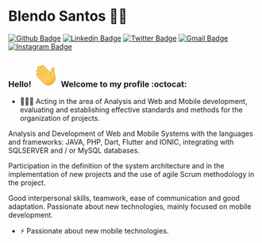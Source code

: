 # Blendo Santos :man_technologist:

[![Github Badge](https://img.shields.io/badge/-Github-000?style=flat-square&logo=Github&logoColor=white&link=https://github.com/lucasgdb)](https://github.com/blendosantos)
[![Linkedin Badge](https://img.shields.io/badge/-LinkedIn-blue?style=flat-square&logo=Linkedin&logoColor=white&link=https://www.linkedin.com/in/rebeccamanzi/)](https://www.linkedin.com/in/blendo-santos-5a0250ba/)
[![Twitter Badge](https://img.shields.io/badge/-Twitter-1ca0f1?style=flat-square&labelColor=1ca0f1&logo=twitter&logoColor=white&link=https://twitter.com/lgdbittencourt)](https://twitter.com/blendojs)
[![Gmail Badge](https://img.shields.io/badge/-Gmail-c14438?style=flat-square&logo=Gmail&logoColor=white&link=mailto:blendo@outlook.com)](mailto:blendo@outlook.com)
[![Instagram Badge](https://img.shields.io/badge/-Instagram-C13584?style=flat-square&labelColor=C13584&logo=instagram&logoColor=white&link=https://www.instagram.com/codepwr/)](https://www.instagram.com/blendojs/)

### Hello! <img style="margin: 0 auto" src="https://github.com/ABSphreak/ABSphreak/blob/master/gifs/Hi.gif" height="50"> Welcome to my profile :octocat:

- 👨🏽‍💻 Acting in the area of Analysis and Web and Mobile development, evaluating and establishing effective standards and methods for the organization of projects.

Analysis and Development of Web and Mobile Systems with the languages and frameworks: JAVA, PHP, Dart, Flutter and IONIC, integrating with SQLSERVER and / or MySQL databases.

Participation in the definition of the system architecture and in the implementation of new projects and the use of agile Scrum methodology in the project.

Good interpersonal skills, teamwork, ease of communication and good adaptation. Passionate about new technologies, mainly focused on mobile development.
- ⚡ Passionate about new mobile technologies.
